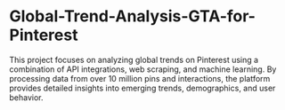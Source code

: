# Global-Trend-Analysis-GTA-for-Pinterest
This project focuses on analyzing global trends on Pinterest using a combination of API integrations, web scraping, and machine learning. By processing data from over 10 million pins and interactions, the platform provides detailed insights into emerging trends, demographics, and user behavior.

